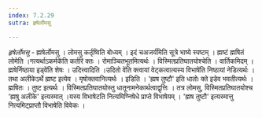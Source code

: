 ```yaml
---
index: 7.2.29
sutra: हृषेर्लोमसु

---
```

_हृषेर्लोमसु_ - ह्मषेर्लोमसु । लोमसु कर्तृष्विति बोध्यम् । इदं चअजर्य॑मिति सूत्रे भाष्ये स्पष्टम् । ह्मष्टं ह्मषितं लोमेति ।गत्यर्थाऽकर्मके॑ति कर्तरि क्तः । रोमाञ्चितभूतमित्यर्थः । विस्मितप्रतिघातयोश्चेति । वार्तिकमिदम् ।ह्मषेर्निष्ठाया इड्वे॑ति शेषः । उदित्त्वादिति ।उदितो वे॑ति क्त्वायां वेट्कत्वात्यस्य विभाषे॑ति निष्ठायां नेडित्यर्थः । तथा अलीकेऽर्थे ह्मष्ट इत्येव । मृषोक्तवानित्यर्थः । इडिति । 'ह्मष तुष्टौ' इति धातोः क्ते इडेव भवतीत्यर्थः । ह्मषितः । तुष्ट इत्यर्थः । विस्मितप्रतिघातयोस्तु धातूनामनेकार्थत्वाद्वृत्तिः । तत्र लोमसु, विस्मितप्रतिघातयोश्च 'ह्मषु अलीके' इत्यस्मात् ।यस्य विभाषेटति नित्यमिण्निषेधे प्राप्ते विभाषेयम् । 'ह्मष तुष्टौ' इत्यस्मात्तु नित्यमिट्प्राप्तौ विभाषेति विवेकः । 